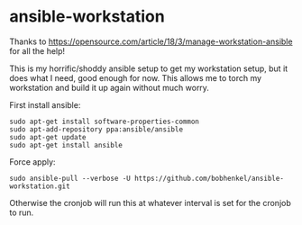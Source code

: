 # ansible-workstation

Thanks to https://opensource.com/article/18/3/manage-workstation-ansible for all the help!

This is my horrific/shoddy ansible setup to get my workstation setup, but it does what I need, good enough for now. This allows me to torch my workstation and build it up again without much worry.

First install ansible:
```
sudo apt-get install software-properties-common
sudo apt-add-repository ppa:ansible/ansible
sudo apt-get update
sudo apt-get install ansible
```
Force apply:
```
sudo ansible-pull --verbose -U https://github.com/bobhenkel/ansible-workstation.git
```
Otherwise the cronjob will run this at whatever interval is set for the cronjob to run.
